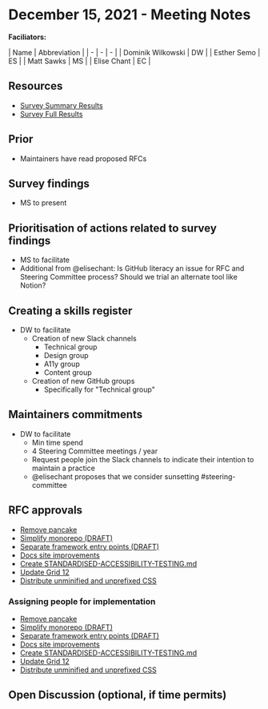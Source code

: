 # December 15, 2021 - Meeting Notes

**Faciliators:**

| Name | Abbreviation |
| - | - | - |
| Dominik Wilkowski | DW |
| Esther Semo | ES |
| Matt Sawks | MS |
| Elise Chant | EC |

## Resources

- [Survey Summary Results](assets/survey-results.pdf)
- [Survey Full Results](assets/survey-results-full.csv)

## Prior

* Maintainers have read proposed RFCs

## Survey findings

* MS to present

## Prioritisation of actions related to survey findings

* MS to facilitate
* Additional from @elisechant: Is GitHub literacy an issue for RFC and Steering Committee process? Should we trial an alternate tool like Notion?

## Creating a skills register

* DW to facilitate
  * Creation of new Slack channels
    * Technical group
    * Design group
    * A11y group
    * Content group
  * Creation of new GitHub groups
    * Specifically for "Technical group"

## Maintainers commitments

* DW to facilitate 
  * Min time spend
  * 4 Steering Committee meetings / year
  * Request people join the Slack channels to indicate their intention to maintain a practice
  * @elisechant proposes that we consider sunsetting #steering-committee 

## RFC approvals

* [Remove pancake](https://github.com/designsystemau/RFCs/pull/1)
* [Simplify monorepo (DRAFT)](https://github.com/designsystemau/RFCs/pull/2)
* [Separate framework entry points (DRAFT)](https://github.com/designsystemau/RFCs/pull/3)
* [Docs site improvements](https://github.com/designsystemau/RFCs/pull/4)
* [Create STANDARDISED-ACCESSIBILITY-TESTING.md](https://github.com/designsystemau/RFCs/pull/6)
* [Update Grid 12](https://github.com/designsystemau/RFCs/pull/11)
* [Distribute unminified and unprefixed CSS](https://github.com/designsystemau/RFCs/pull/16)

### Assigning people for implementation

* [Remove pancake](https://github.com/designsystemau/RFCs/pull/1)
* [Simplify monorepo (DRAFT)](https://github.com/designsystemau/RFCs/pull/2)
* [Separate framework entry points (DRAFT)](https://github.com/designsystemau/RFCs/pull/3)
* [Docs site improvements](https://github.com/designsystemau/RFCs/pull/4)
* [Create STANDARDISED-ACCESSIBILITY-TESTING.md](https://github.com/designsystemau/RFCs/pull/6)
* [Update Grid 12](https://github.com/designsystemau/RFCs/pull/11)
* [Distribute unminified and unprefixed CSS](https://github.com/designsystemau/RFCs/pull/16)


## Open Discussion (optional, if time permits)
